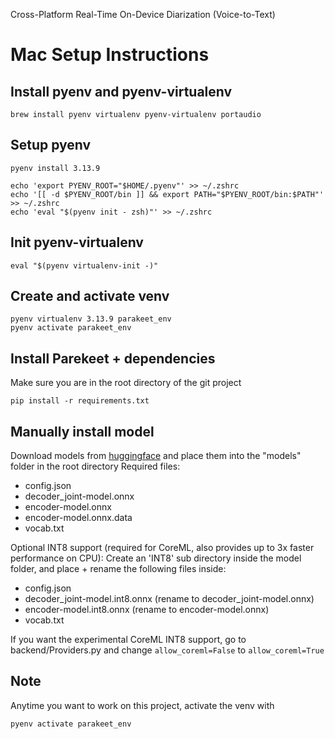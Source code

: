 Cross-Platform Real-Time On-Device Diarization (Voice-to-Text)

# Mac Setup Instructions
## Install pyenv and pyenv-virtualenv
```
brew install pyenv virtualenv pyenv-virtualenv portaudio
```

## Setup pyenv
```
pyenv install 3.13.9

echo 'export PYENV_ROOT="$HOME/.pyenv"' >> ~/.zshrc
echo '[[ -d $PYENV_ROOT/bin ]] && export PATH="$PYENV_ROOT/bin:$PATH"' >> ~/.zshrc
echo 'eval "$(pyenv init - zsh)"' >> ~/.zshrc
```

## Init pyenv-virtualenv
```
eval "$(pyenv virtualenv-init -)"
```

## Create and activate venv
```
pyenv virtualenv 3.13.9 parakeet_env
pyenv activate parakeet_env
```

## Install Parekeet + dependencies
Make sure you are in the root directory of the git project
```
pip install -r requirements.txt
```

## Manually install model
Download models from [huggingface](https://huggingface.co/istupakov/parakeet-tdt-0.6b-v3-onnx/tree/main) and place them into the "models" folder in the root directory
Required files:
- config.json
- decoder_joint-model.onnx
- encoder-model.onnx
- encoder-model.onnx.data
- vocab.txt

Optional INT8 support (required for CoreML, also provides up to 3x faster performance on CPU):
Create an 'INT8' sub directory inside the model folder, and place + rename the following files inside:
- config.json
- decoder_joint-model.int8.onnx (rename to decoder_joint-model.onnx)
- encoder-model.int8.onnx (rename to encoder-model.onnx)
- vocab.txt

If you want the experimental CoreML INT8 support, go to backend/Providers.py and change `allow_coreml=False` to `allow_coreml=True`


## Note
Anytime you want to work on this project, activate the venv with
```
pyenv activate parakeet_env
```
